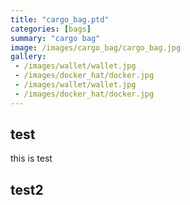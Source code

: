 ```yaml
---
title: "cargo_bag.ptd"
categories: [bags]
summary: "cargo bag"
image: /images/cargo_bag/cargo_bag.jpg
gallery: 
 - /images/wallet/wallet.jpg
 - /images/docker_hat/docker.jpg
 - /images/wallet/wallet.jpg
 - /images/docker_hat/docker.jpg
---
```


test
---

this is test

test2
---



